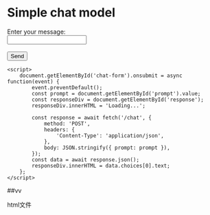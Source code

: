 <!DOCTYPE html>
<html>
<head>
    <title>Chat with Model</title>
</head>
<body>
    <h1>Simple chat model</h1>
    <form id="chat-form">
        <label for="prompt">Enter your message:</label><br>
        <input type="text" id="prompt" name="prompt"><br><br>
        <input type="submit" value="Send">
    </form>
    <div id="response"></div>

    <script>
        document.getElementById('chat-form').onsubmit = async function(event) {
            event.preventDefault();
            const prompt = document.getElementById('prompt').value;
            const responseDiv = document.getElementById('response');
            responseDiv.innerHTML = 'Loading...';

            const response = await fetch('/chat', {
                method: 'POST',
                headers: {
                    'Content-Type': 'application/json',
                },
                body: JSON.stringify({ prompt: prompt }),
            });
            const data = await response.json();
            responseDiv.innerHTML = data.choices[0].text;
        };
    </script>
</body>
</html>

##vv

html文件
